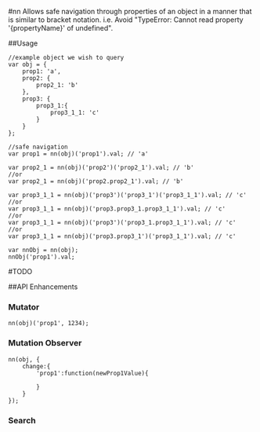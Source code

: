 #nn
Allows safe navigation through properties of an object in a manner that is similar to bracket notation.
i.e. Avoid "TypeError: Cannot read property '{propertyName}' of undefined".

##Usage
```javasript
//example object we wish to query
var obj = {
	prop1: 'a', 
	prop2: {
		prop2_1: 'b'
	},
	prop3: {
		prop3_1:{
			prop3_1_1: 'c'
		}
	}
};

//safe navigation
var prop1 = nn(obj)('prop1').val; // 'a'

var prop2_1 = nn(obj)('prop2')('prop2_1').val; // 'b'
//or
var prop2_1 = nn(obj)('prop2.prop2_1').val; // 'b'

var prop3_1_1 = nn(obj)('prop3')('prop3_1')('prop3_1_1').val; // 'c'
//or
var prop3_1_1 = nn(obj)('prop3.prop3_1.prop3_1_1').val; // 'c'
//or
var prop3_1_1 = nn(obj)('prop3')('prop3_1.prop3_1_1').val; // 'c'
//or
var prop3_1_1 = nn(obj)('prop3.prop3_1')('prop3_1_1').val; // 'c'

var nnObj = nn(obj);
nnObj('prop1').val;

```
#TODO

##API Enhancements

### Mutator
```javasript
nn(obj)('prop1', 1234);
```

### Mutation Observer
```javasript
nn(obj, {
	change:{
		'prop1':function(newProp1Value){

		}
	}
});
```
### Search

